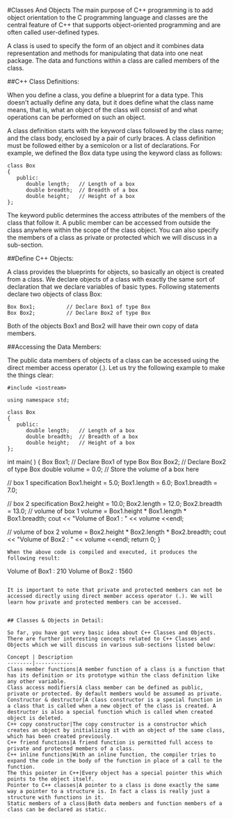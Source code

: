 #Classes And Objects
The main purpose of C++ programming is to add object orientation to the C programming language and classes are the central feature of C++ that supports object-oriented programming and are often called user-defined types.

A class is used to specify the form of an object and it combines data representation and methods for manipulating that data into one neat package. The data and functions within a class are called members of the class.

##C++ Class Definitions:

When you define a class, you define a blueprint for a data type. This doesn't actually define any data, but it does define what the class name means, that is, what an object of the class will consist of and what operations can be performed on such an object.

A class definition starts with the keyword class followed by the class name; and the class body, enclosed by a pair of curly braces. A class definition must be followed either by a semicolon or a list of declarations. For example, we defined the Box data type using the keyword class as follows:

```
class Box
{
   public:
      double length;   // Length of a box
      double breadth;  // Breadth of a box
      double height;   // Height of a box
};
```
The keyword public determines the access attributes of the members of the class that follow it. A public member can be accessed from outside the class anywhere within the scope of the class object. You can also specify the members of a class as private or protected which we will discuss in a sub-section.

##Define C++ Objects:

A class provides the blueprints for objects, so basically an object is created from a class. We declare objects of a class with exactly the same sort of declaration that we declare variables of basic types. Following statements declare two objects of class Box:

```
Box Box1;          // Declare Box1 of type Box
Box Box2;          // Declare Box2 of type Box
```

Both of the objects Box1 and Box2 will have their own copy of data members.

##Accessing the Data Members:

The public data members of objects of a class can be accessed using the direct member access operator (.). Let us try the following example to make the things clear:

```
#include <iostream>

using namespace std;

class Box
{
   public:
      double length;   // Length of a box
      double breadth;  // Breadth of a box
      double height;   // Height of a box
};

```
int main( )
{
   Box Box1;        // Declare Box1 of type Box
   Box Box2;        // Declare Box2 of type Box
   double volume = 0.0;     // Store the volume of a box here
 
   // box 1 specification
   Box1.height = 5.0; 
   Box1.length = 6.0; 
   Box1.breadth = 7.0;

   // box 2 specification
   Box2.height = 10.0;
   Box2.length = 12.0;
   Box2.breadth = 13.0;
   // volume of box 1
   volume = Box1.height * Box1.length * Box1.breadth;
   cout << "Volume of Box1 : " << volume <<endl;

   // volume of box 2
   volume = Box2.height * Box2.length * Box2.breadth;
   cout << "Volume of Box2 : " << volume <<endl;
   return 0;
}
```
When the above code is compiled and executed, it produces the following result:

```
Volume of Box1 : 210
Volume of Box2 : 1560
```

It is important to note that private and protected members can not be accessed directly using direct member access operator (.). We will learn how private and protected members can be accessed.


## Classes & Objects in Detail:

So far, you have got very basic idea about C++ Classes and Objects. There are further interesting concepts related to C++ Classes and Objects which we will discuss in various sub-sections listed below:

Concept | Description
--------|------------
Class member functions|A member function of a class is a function that has its definition or its prototype within the class definition like any other variable.
Class access modifiers|A class member can be defined as public, private or protected. By default members would be assumed as private.
Constructor & destructor|A class constructor is a special function in a class that is called when a new object of the class is created. A destructor is also a special function which is called when created object is deleted.
C++ copy constructor|The copy constructor is a constructor which creates an object by initializing it with an object of the same class, which has been created previously.
C++ friend functions|A friend function is permitted full access to private and protected members of a class.
C++ inline functions|With an inline function, the compiler tries to expand the code in the body of the function in place of a call to the function.
The this pointer in C++|Every object has a special pointer this which points to the object itself.
Pointer to C++ classes|A pointer to a class is done exactly the same way a pointer to a structure is. In fact a class is really just a structure with functions in it.
Static members of a class|Both data members and function members of a class can be declared as static.

